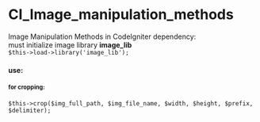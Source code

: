 # CI_Image_manipulation_methods
Image Manipulation Methods in CodeIgniter
dependency:<br />
must initialize image library <strong>image_lib</strong><br />
<code>$this->load->library('image_lib');</code>
<div>
<h4><label>use:</label></h4>
<h4><small>for cropping:</small></h4>
<code>$this->crop($img_full_path, $img_file_name, $width, $height, $prefix, $delimiter);</code>
</div>
